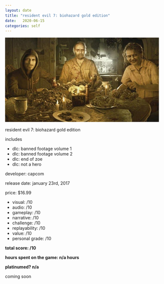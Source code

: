 ```yaml
---
layout: date
title: "resident evil 7: biohazard gold edition"
date:   2020-06-15
categories: self
---
```


![re7](/assets/img/re7.jpg)

resident evil 7: biohazard gold edition

includes 
- dlc: banned footage volume 1
- dlc: banned footage volume 2
- dlc: end of zoe
- dlc: not a hero

developer: capcom

release date: january 23rd, 2017

price: $16.99

- visual: /10
- audio: /10
- gameplay: /10
- narrative: /10
- challenge: /10
- replayability: /10
- value: /10
- personal grade: /10

**total score: /10**

**hours spent on the game: n/a hours**

**platinumed? n/a**

coming soon
